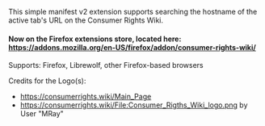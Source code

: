 This simple manifest v2 extension supports searching the hostname of the active tab's URL on the Consumer Rights Wiki.
#### Now on the Firefox extensions store, located here: https://addons.mozilla.org/en-US/firefox/addon/consumer-rights-wiki/

Supports: Firefox, Librewolf, other Firefox-based browsers

Credits for the Logo(s): 
- https://consumerrights.wiki/Main_Page
- https://consumerrights.wiki/File:Consumer_Rigths_Wiki_logo.png by User "MRay"
